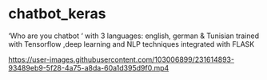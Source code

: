 # chatbot_keras
‘Who are you chatbot ‘ with 3 languages: english, german & Tunisian trained with Tensorflow ,deep learning and NLP techniques integrated with FLASK


https://user-images.githubusercontent.com/103006899/231614893-93489eb9-5f28-4a75-a8da-60a1d395d9f0.mp4


